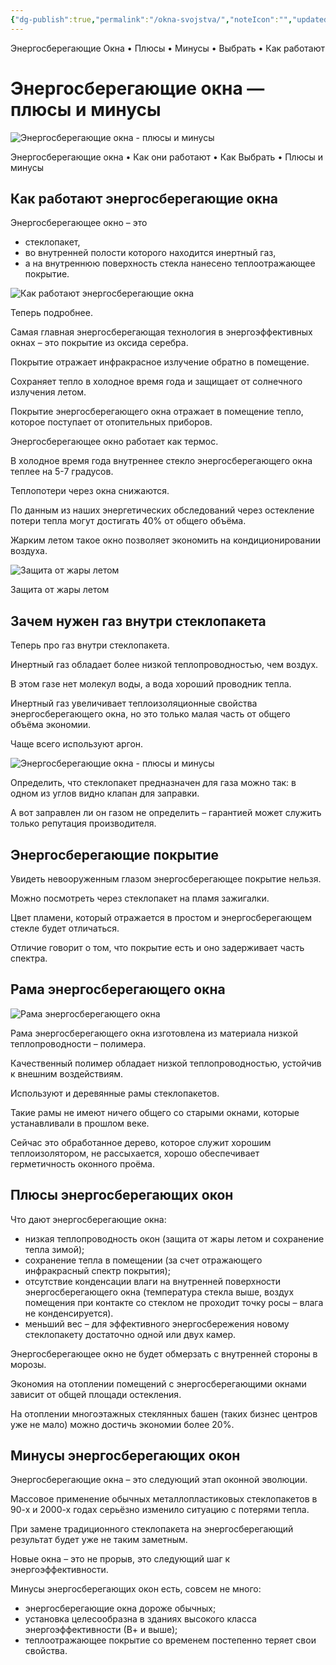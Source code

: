 ```yaml
---
{"dg-publish":true,"permalink":"/okna-svojstva/","noteIcon":"","updated":"2024-12-09T03:53:56.095+03:00"}
---
```


Энергосберегающие Окна • Плюсы • Минусы • Выбрать • Как работают
# Энергосберегающие окна — плюсы<span style="color:rgb(168, 140, 202)"> </span>и минусы

![Энергосберегающие окна - плюсы и минусы](https://energo-audit.com/wp-content/uploads/2018/09/eneroeffektivnye-okna.jpg)

Энергосберегающие окна • Как они работают • Как Выбрать • Плюсы и минусы

## Как работают энергосберегающие окна

Энергосберегающее окно – это

- стеклопакет,
- во внутренней полости которого находится инертный газ,
- а на внутреннюю поверхность стекла нанесено теплоотражающее покрытие.

![Как работают энергосберегающие окна](https://energo-audit.com/wp-content/uploads/2018/09/energosberegayushchie-okna.jpg)

Теперь подробнее.

Самая главная энергосберегающая технология в энергоэффективных окнах – это покрытие из оксида серебра.

Покрытие отражает инфракрасное излучение обратно в помещение.

Сохраняет тепло в холодное время года и защищает от солнечного излучения летом.

Покрытие энергосберегающего окна отражает в помещение тепло, которое поступает от отопительных приборов.

Энергосберегающее окно работает как термос.

В холодное время года внутреннее стекло энергосберегающего окна теплее на 5-7 градусов.

Теплопотери через окна снижаются.

По данным из наших энергетических обследований через остекление потери тепла могут достигать 40% от общего объёма.

Жарким летом такое окно позволяет экономить на кондиционировании воздуха.

![Защита от жары летом](https://energo-audit.com/wp-content/uploads/2018/09/zaschita-ot-tepla-letom.jpg)

Защита от жары летом

## Зачем нужен газ внутри стеклопакета

Теперь про газ внутри стеклопакета.

Инертный газ обладает более низкой теплопроводностью, чем воздух.

В этом газе нет молекул воды, а вода хороший проводник тепла.

Инертный газ увеличивает теплоизоляционные свойства энергосберегающего окна, но это только малая часть от общего объёма экономии.

Чаще всего используют аргон.

![Энергосберегающие окна - плюсы и минусы](https://energo-audit.com/wp-content/uploads/2018/09/energosberegayushchee-okno.jpg)

Определить, что стеклопакет предназначен для газа можно так: в одном из углов видно клапан для заправки.

А вот заправлен ли он газом не определить – гарантией может служить только репутация производителя.

## Энергосберегающие покрытие

Увидеть невооруженным глазом энергосберегающее покрытие нельзя.

Можно посмотреть через стеклопакет на пламя зажигалки.

Цвет пламени, который отражается в простом и энергосберегающем стекле будет отличаться.

Отличие говорит о том, что покрытие есть и оно задерживает часть спектра.

## Рама энергосберегающего окна

![Рама энергосберегающего окна](https://energo-audit.com/wp-content/uploads/2018/09/rama-energosberegayushchego-okna.jpg)

Рама энергосберегающего окна изготовлена из материала низкой теплопроводности – полимера.

Качественный полимер обладает низкой теплопроводностью, устойчив к внешним воздействиям.

Используют и деревянные рамы стеклопакетов.

Такие рамы не имеют ничего общего со старыми окнами, которые устанавливали в прошлом веке.

Сейчас это обработанное дерево, которое служит хорошим теплоизолятором, не рассыхается, хорошо обеспечивает герметичность оконного проёма.

## Плюсы энергосберегающих окон

Что дают энергосберегающие окна:

- низкая теплопроводность окон (защита от жары летом и сохранение тепла зимой);
- сохранение тепла в помещении (за счет отражающего инфракрасный спектр покрытия);
- отсутствие конденсации влаги на внутренней поверхности энергосберегающего окна (температура стекла выше, воздух помещения при контакте со стеклом не проходит точку росы – влага не конденсируется).
- меньший вес – для эффективного энергосбережения новому стеклопакету достаточно одной или двух камер.

Энергосберегающее окно не будет обмерзать с внутренней стороны в морозы.

Экономия на отоплении помещений с энергосберегающими окнами зависит от общей площади остекления.

На отоплении многоэтажных стеклянных башен (таких бизнес центров уже не мало) можно достичь экономии более 20%.

## Минусы энергосберегающих окон

Энергосберегающие окна – это следующий этап оконной эволюции.

Массовое применение обычных металлопластиковых стеклопакетов в 90-х и 2000-х годах серьёзно изменило ситуацию с потерями тепла.

При замене традиционного стеклопакета на энергосберегающий результат будет уже не таким заметным.

Новые окна – это не прорыв, это следующий шаг к энергоэффективности.

Минусы энергосберегающих окон есть, совсем не много:

- энергосберегающие окна дороже обычных;
- установка целесообразна в зданиях высокого класса энергоэффективности (В+ и выше);
- теплоотражающее покрытие со временем постепенно теряет свои свойства.